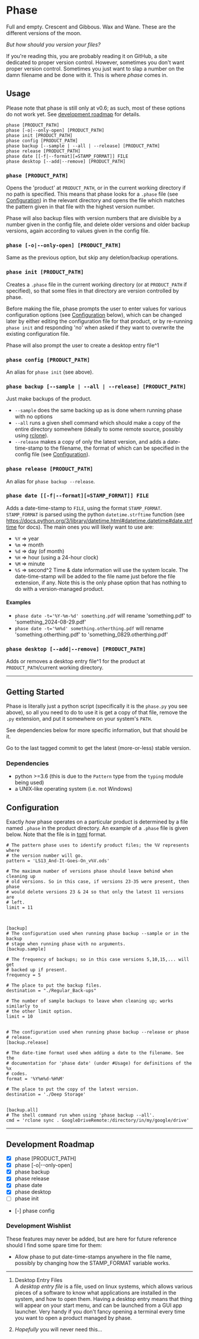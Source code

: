 # Phase

Full and empty. Crescent and Gibbous. Wax and Wane. These are the different 
versions of the moon.

*But how should you version your files?*

If you're reading this, you are probably reading it on GitHub, a site 
dedicated to proper version control. However, sometimes you don't want 
proper version control. Sometimes you just want to slap a number on the damn 
filename and be done with it. This is where *phase* comes in. 


## Usage

Please note that phase is still only at v0.6; as such, most of these options 
do not work yet. See [development roadmap](#development-roadmap) for 
details.

```
phase [PRODUCT_PATH]
phase [-o|--only-open] [PRODUCT_PATH]
phase init [PRODUCT_PATH]
phase config [PRODUCT_PATH]
phase backup [--sample | --all | --release] [PRODUCT_PATH]
phase release [PRODUCT_PATH]
phase date [[-f|--format][=STAMP_FORMAT]] FILE
phase desktop [--add|--remove] [PRODUCT_PATH]
```

### `phase [PRODUCT_PATH]`

Opens the 'product' at `PRODUCT_PATH`, or in the current working directory 
if no path is specified. This means that phase looks for a `.phase` file 
(see [Configuration](#configuration)) in the relevant directory and opens 
the file which matches the pattern given in that file with the highest 
version number.

Phase will also backup files with version numbers that are divisible by a 
number given in the config file, and delete older versions and older backup 
versions, again according to values given in the config file.

### `phase [-o|--only-open] [PRODUCT_PATH]`

Same as the previous option, but skip any deletion/backup operations.

### `phase init [PRODUCT_PATH]`

Creates a `.phase` file in the current working directory (or at 
`PRODUCT_PATH` if specified), so that some files in that directory are 
version controlled by phase.

Before making the file, phase prompts the user to enter values for various 
configuration options (see [Configuration](#configuration) below), which can 
be changed later by either editing the configuration file for that product, 
or by re-running `phase init` and responding 'no' when asked if they want to 
overwrite the existing configuration file.

Phase will also prompt the user to create a desktop entry file^1

### `phase config [PRODUCT_PATH]`

An alias for `phase init` (see above).

### `phase backup [--sample | --all | --release] [PRODUCT_PATH]`

Just make backups of the product.
- `--sample` does the same backing up as is done whern running phase with no 
  options
- `--all` runs a given shell command which should make a copy of the entire 
  directory somewhere (ideally to some remote source, possibly using 
  [rclone](rclone.org)).
- `--release` makes a copy of only the latest version, and adds a 
  date-time-stamp to the filename, the format of which can be specified in 
  the config file (see [Configuration](#configuration)).

### `phase release [PRODUCT_PATH]`

An alias for `phase backup --release`.

### `phase date [[-f|--format][=STAMP_FORMAT]] FILE`

Adds a date-time-stamp to `FILE`, using the format `STAMP_FORMAT`. 
`STAMP_FORMAT` is parsed using the python `datetime.strftime` function (see
<https://docs.python.org/3/library/datetime.html#datetime.datetime#date.strftime>
for docs). The main ones you will likely want to use are:
- `%Y` => year
- `%m` => month
- `%d` => day (of month)
- `%H` => hour (using a 24-hour clock)
- `%M` => minute
- `%S` => second^2
Time & date information will use the system locale. The date-time-stamp will 
be added to the file name just before the file extension, if any.
Note this is the only phase option that has nothing to do with a 
version-managed product.

#### Examples

- `phase date -t='%Y-%m-%d' something.pdf` will rename 'something.pdf' to 
  'something_2024-08-29.pdf'
- `phase date -t='%m%d' something.otherthing.pdf` will rename 
  'something.otherthing.pdf' to 'something_0829.otherthing.pdf'

### `phase desktop [--add|--remove] [PRODUCT_PATH]`

Adds or removes a desktop entry file^1 for the product at 
`PRODUCT_PATH`/current working directory.

---

## Getting Started

Phase is literally just a python script (specifically it is the `phase.py` 
you see above), so all you need to do to use it is get a copy of that file, 
remove the `.py` extension, and put it somewhere on your system's `PATH`.

See dependencies below for more specific information, but that should be it.

Go to the last tagged commit to get the latest (more-or-less) stable 
version.

### Dependencies

- python >=3.6 (this is due to the `Pattern` type from the `typing` module 
  being used)
- a UNIX-like operating system (i.e. not Windows)


## Configuration

Exactly *how* phase operates on a particular product is determined by a file 
named `.phase` in the product directory. An example of a `.phase` file is 
given below. Note that the file is in [toml](https://toml.io/en/) format.
```
# The pattern phase uses to identify product files; the %V represents where 
# the version number will go.
pattern = 'LS13_And-It-Goes-On_v%V.ods'

# The maximum number of versions phase should leave behind when cleaning up 
# old versions. So in this case, if versions 23-35 were present, then phase 
# would delete versions 23 & 24 so that only the latest 11 versions are
# left.
limit = 11



[backup]
# The configuration used when running phase backup --sample or in the backup 
# stage when running phase with no arguments.
[backup.sample]

# The frequency of backups; so in this case versions 5,10,15,... will get 
# backed up if present.
frequency = 5

# The place to put the backup files.
destination = "./Regular_Back-ups"

# The number of sample backups to leave when cleaning up; works similarly to 
# the other limit option.
limit = 10


# The configuration used when running phase backup --release or phase
# release.
[backup.release]

# The date-time format used when adding a date to the filename. See the 
# documentation for 'phase date' (under #Usage) for definitions of the %x 
# codes.
format = '%Y%m%d-%H%M'

# The place to put the copy of the latest version.
destination = './Deep Storage'


[backup.all]
# The shell command run when using 'phase backup --all'.
cmd = 'rclone sync . GoogleDriveRemote:/directory/in/my/google/drive'
 ```
 
---
 
## Development Roadmap

- [x] phase [PRODUCT_PATH]
- [x] phase [-o|--only-open]
- [x] phase backup
- [x] phase release
- [x] phase date
- [x] phase desktop
- [ ] phase init
- [-] phase config

### Development Wishlist

These features may never be added, but are here for future reference should 
I find some spare time for them:
- Allow phase to put date-time-stamps anywhere in the file name, possibly by 
  changing how the STAMP_FORMAT variable works.

---

1. Desktop Entry Files<br/>
A *desktop entry file* is a file, used on linux systems, which allows 
various pieces of a software to know what applications are installed in the 
system, and how to open them. Having a desktop entry means that thing will 
appear on your start menu, and can be launched from a GUI app launcher. Very 
handy if you don't fancy opening a terminal every time you want to open a 
product managed by phase.

2. *Hopefully* you will never need this...
